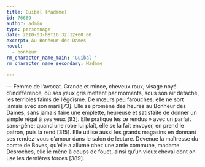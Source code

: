 ```yaml
---
title: Guibal (Madame)
id: 76669
author: admin
type: personnage
date: 2010-03-08T16:32:12+00:00
excerpt: Au Bonheur des Dames
novel:
  - bonheur
rm_character_name_main: 'Guibal '
rm_character_name_secondary: Madame

---
```

— Femme de l&rsquo;avocat. Grande et mince, cheveux roux, visage noyé d&rsquo;indifférence, où ses yeux gris mettent par moments, sous son air détaché, les terribles faims de l&rsquo;égoïsme. De mœurs peu farouches, elle ne sort jamais avec son mari [73]. Elle se promène des heures au Bonheur des Dames, sans jamais faire une emplette, heureuse et satisfaite de donner un simple régal à ses yeux [93]. Elle pratique les œ rendus » avec un parfait sans-gêne; quand une robe lui plaît, elle se la fait envoyer, en prend le patron, puis la rend [315]. Elle utilise aussi les grands magasins en donnant ses rendez-vous d&rsquo;amour dans le salon de lecture. Devenue la maîtresse du comte de Boves, qu&rsquo;elle a allumé chez une amie commune, madame Desroches, elle le mène à coups de fouet, ainsi qu&rsquo;un vieux cheval dont on use les dernières forces [389]. 